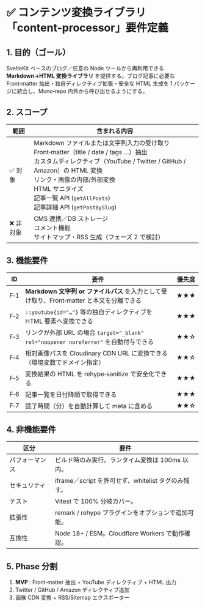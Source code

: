 # ✅ コンテンツ変換ライブラリ「content-processor」要件定義

## 1. 目的（ゴール）

SvelteKit ベースのブログ／任意の Node ツールから再利用できる **Markdown→HTML 変換ライブラリ** を提供する。ブログ記事に必要な Front‑matter 抽出・独自ディレクティブ拡張・安全な HTML 生成を 1 パッケージに統合し、Mono‑repo 内外から呼び出せるようにする。

## 2. スコープ

| 範囲      | 含まれる内容                                                                                                                                                                                                                                                                              |
| --------- | ----------------------------------------------------------------------------------------------------------------------------------------------------------------------------------------------------------------------------------------------------------------------------------------- |
| ✅ 対象   | Markdown ファイルまたは文字列入力の受け取り<br>Front‑matter（title / date / tags …）抽出<br>カスタムディレクティブ（YouTube / Twitter / GitHub / Amazon）の HTML 変換<br>リンク・画像の内部/外部変換<br>HTML サニタイズ<br>記事一覧 API (`getAllPosts`)<br>記事詳細 API (`getPostBySlug`) |
| ❌ 非対象 | CMS 連携／DB ストレージ<br>コメント機能<br>サイトマップ・RSS 生成（フェーズ 2 で検討）                                                                                                                                                                                                    |

## 3. 機能要件

| ID  | 要件                                                                                      | 優先度 |
| --- | ----------------------------------------------------------------------------------------- | ------ |
| F‑1 | **Markdown 文字列 or ファイルパス** を入力として受け取り、Front‑matter と本文を分離できる | ★★★    |
| F‑2 | `::youtube{id="…"}` 等の独自ディレクティブを HTML 要素へ変換できる                        | ★★★    |
| F‑3 | リンクが外部 URL の場合 `target="_blank" rel="noopener noreferrer"` を自動付与できる      | ★★☆    |
| F‑4 | 相対画像パスを Cloudinary CDN URL に変換できる（環境変数でドメイン指定）                  | ★★☆    |
| F‑5 | 変換結果の HTML を rehype‑sanitize で安全化できる                                         | ★★★    |
| F‑6 | 記事一覧を日付降順で取得できる                                                            | ★★★    |
| F‑7 | 読了時間（分）を自動計算して meta に含める                                                | ★★☆    |

## 4. 非機能要件

| 区分           | 要件                                                |
| -------------- | --------------------------------------------------- |
| パフォーマンス | ビルド時のみ実行。ランタイム変換は 100ms 以内。     |
| セキュリティ   | iframe／script を許可せず、whitelist タグのみ残す。 |
| テスト         | Vitest で 100% 分岐カバー。                         |
| 拡張性         | remark / rehype プラグインをオプションで追加可能。  |
| 互換性         | Node 18+ / ESM。Cloudflare Workers で動作確認。     |

## 5. Phase 分割

1. **MVP** : Front‑matter 抽出 + YouTube ディレクティブ + HTML 出力
2. Twitter / GitHub / Amazon ディレクティブ追加
3. 画像 CDN 変換 + RSS/Sitemap エクスポーター
